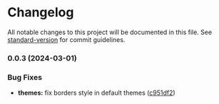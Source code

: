 # Changelog

All notable changes to this project will be documented in this file. See [standard-version](https://github.com/conventional-changelog/standard-version) for commit guidelines.

### 0.0.3 (2024-03-01)


### Bug Fixes

* **themes:** fix borders style in default themes ([c951df2](https://github.com/barszczuPro/vue3-responsive-menu/commit/c951df215945f097bea993a78c0f980581963916))
